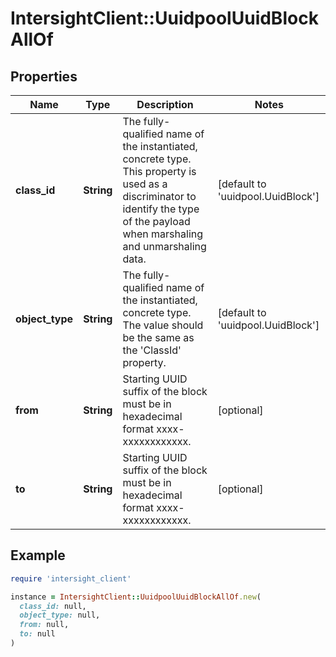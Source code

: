 # IntersightClient::UuidpoolUuidBlockAllOf

## Properties

| Name | Type | Description | Notes |
| ---- | ---- | ----------- | ----- |
| **class_id** | **String** | The fully-qualified name of the instantiated, concrete type. This property is used as a discriminator to identify the type of the payload when marshaling and unmarshaling data. | [default to &#39;uuidpool.UuidBlock&#39;] |
| **object_type** | **String** | The fully-qualified name of the instantiated, concrete type. The value should be the same as the &#39;ClassId&#39; property. | [default to &#39;uuidpool.UuidBlock&#39;] |
| **from** | **String** | Starting UUID suffix of the block must be in hexadecimal format xxxx-xxxxxxxxxxxx. | [optional] |
| **to** | **String** | Starting UUID suffix of the block must be in hexadecimal format xxxx-xxxxxxxxxxxx. | [optional] |

## Example

```ruby
require 'intersight_client'

instance = IntersightClient::UuidpoolUuidBlockAllOf.new(
  class_id: null,
  object_type: null,
  from: null,
  to: null
)
```

